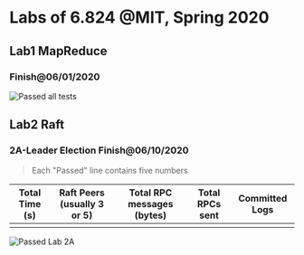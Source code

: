 # Labs of 6.824 @MIT, Spring 2020

## Lab1 MapReduce

### Finish@06/01/2020

![Passed all tests](https://github.com/ricemaster/6.824-mit-2020/blob/master/src/mr/img/passed-all-tests.png)



## Lab2 Raft

### 2A-Leader Election Finish@06/10/2020

>
> Each "Passed" line contains five numbers

| Total Time (s) | Raft Peers (usually 3 or 5) | Total  RPC messages (bytes) | Total RPCs sent | Committed Logs |
| -------------- | --------------------------- | --------------------------- | --------------- | -------------- |
|                |                             |                             |                 |                |

![Passed Lab 2A](https://github.com/ricemaster/6.824-mit-2020/blob/master/src/raft/img/raft_2A.png)
